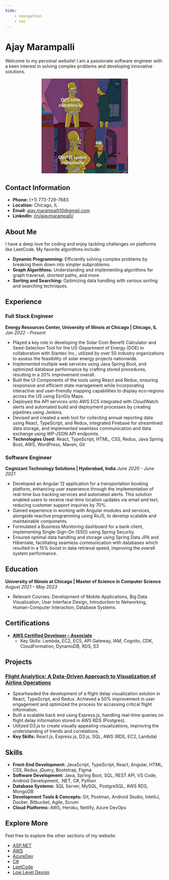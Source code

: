 ```yaml
---
hide:
    - navigation
    - toc
---
```


<p align="center">
    <h1>
         Ajay Marampalli
    </h1>
</p>

Welcome to my personal website! I am a passionate software engineer with a keen interest in solving complex problems and developing innovative solutions.
<p align="center">
    <img src="swe.jpeg" alt="Software Engineering" widht="300px" height="300px">
</p>

## Contact Information

- **Phone:** (+1) 773-729-7683
- **Location:** Chicago, IL
- **Email:** [ajay.marampalli10@gmail.com](mailto:ajay.marampalli10@gmail.com)
- **LinkedIn:** [/in/ajaymarampalli/](https://www.linkedin.com/in/ajaymarampalli/)

## About Me

I have a deep love for coding and enjoy tackling challenges on platforms like LeetCode. My favorite algorithms include:

- **Dynamic Programming:** Efficiently solving complex problems by breaking them down into simpler subproblems.
- **Graph Algorithms:** Understanding and implementing algorithms for graph traversal, shortest paths, and more.
- **Sorting and Searching:** Optimizing data handling with various sorting and searching techniques.

## Experience

### Full Stack Engineer
**Energy Resources Center, University of Illinois at Chicago | Chicago, IL**
*Jan 2022 - Present*

- Played a key role in developing the Solar Cost-Benefit Calculator and Seed-Selection Tool for the US-Department of Energy (DOE) in collaboration with Stantec Inc., utilized by over 50 industry organizations to assess the feasibility of solar energy projects nationwide.
- Implemented multiple web services using Java Spring Boot, and optimized database performance by crafting stored procedures, resulting in a 20% improvement overall.
- Built the UI Components of the tools using React and Redux, ensuring responsive and efficient state management while incorporating interactive and user-friendly mapping capabilities to display eco-regions across the US using EsriGis Maps.
- Deployed the API services onto AWS ECS integrated with CloudWatch alerts and automated build and deployment processes by creating pipelines using Jenkins.
- Devised and created a web tool for collecting annual reporting data using React, TypeScript, and Redux, integrated Firebase for streamlined data storage, and implemented seamless communication and data exchange using WP-JSON API endpoints.
- **Technologies Used:** React, TypeScript, HTML, CSS, Redux, Java Spring Boot, AWS, WordPress, Maven, Git

### Software Engineer
**Cognizant Technology Solutions | Hyderabad, India**
*June 2020 - June 2021*

- Developed an Angular 12 application for a transportation booking platform, enhancing user experience through the implementation of real-time bus tracking services and automated alerts. This solution enabled users to receive real-time location updates via email and text, reducing customer support inquiries by 70%.
- Gained experience in working with Angular modules and services, alongside reactive programming using RxJS, to develop scalable and maintainable components.
- Formulated a Business Monitoring dashboard for a bank client, implementing Single-Sign-On (SSO) using Spring Security.
- Ensured optimal data handling and storage using Spring Data JPA and Hibernate, facilitating seamless communication with databases which resulted in a 15% boost in data retrieval speed, improving the overall system performance.

## Education

**University of Illinois at Chicago | Master of Science in Computer Science**
*August 2021 – May 2023*

- Relevant Courses: Development of Mobile Applications, Big Data Visualization, User Interface Design, Introduction to Networking, Human-Computer Interaction, Database Systems.

## Certifications

- **[AWS Certified Developer – Associate](https://www.credly.com/badges/43a3b0c0-e7b2-4eaf-b91b-8ebd17d55d36)**
  - Key Skills: Lambda, EC2, ECS, API Gateway, IAM, Cognito, CDK, CloudFormation, DynamoDB, RDS, S3

## Projects

### [Flight Analytics: A Data-Driven Approach to Visualization of Airline Operations ](http://flightanalytics.netlify.app/)

- Spearheaded the development of a flight delay visualization solution in React, TypeScript, and Redux. Achieved a 50% improvement in user engagement and optimized the process for accessing critical flight information.
- Built a scalable back end using Express.js, handling real-time queries on flight delay information stored in AWS RDS (Postgres).
- Utilized D3.js to create visually appealing visualizations, improving the understanding of trends and correlations.
- **Key Skills:** React.js, Express.js, D3.js, SQL, AWS (RDS, EC2, Lambda)

## Skills

- **Front-End Development:** JavaScript, TypeScript, React, Angular, HTML, CSS, Redux, jQuery, Bootstrap, Figma
- **Software Development:** Java, Spring Boot, SQL, REST API, VS Code, Android Development, .NET, C#, Python
- **Database Systems:** SQL Server, MySQL, PostgreSQL, AWS RDS, MongoDB
- **Development Tools & Concepts:** Git, Postman, Android Studio, IntelliJ, Docker, Bitbucket, Agile, Scrum
- **Cloud Platforms:** AWS, Heroku, Netlify, Azure DevOps

## Explore More

Feel free to explore the other sections of my website:

- [ASP.NET](ASP.NET.md.md)
- [AWS](AWS.md)
- [AzureDev](AzureDev.md)
- [C#](C#.md)
- [LeetCode](LeetCode.md)
- [Low Level Design](lld.md)
